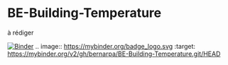 # BE-Building-Temperature


à rédiger 


[![Binder](https://mybinder.org/badge_logo.svg)](https://mybinder.org/v2/gh/bernarpa/BE-Building-Temperature.git/HEAD)
.. image:: https://mybinder.org/badge_logo.svg
 :target: https://mybinder.org/v2/gh/bernarpa/BE-Building-Temperature.git/HEAD
